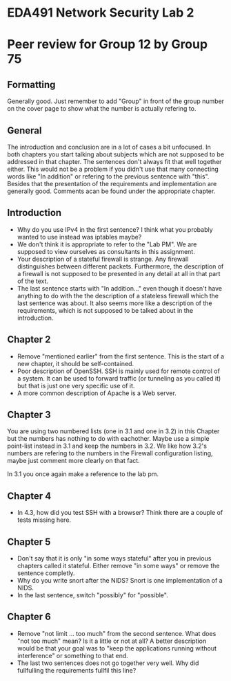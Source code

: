# EDA491 Network Security Lab 2
# Peer review for Group 12 by Group 75

## Formatting
Generally good. Just remember to add "Group" in front of the group number on the cover page to show what the number is actually refering to. 

## General
The introduction and conclusion are in a lot of cases a bit unfocused.
In both chapters you start talking about subjects which are not supposed to be addressed in that chapter.
The sentences don't always fit that well together either. This would not be a problem if you didn't use that many connecting words like "In addition" or refering to the previous sentence with "this".
Besides that the presentation of the requirements and implementation are generally good. Comments acan be found under the appropriate chapter.

## Introduction
- Why do you use IPv4 in the first sentence? I think what you probably wanted to use instead was iptables maybe?
- We don't think it is appropriate to refer to the "Lab PM". We are supposed to view ourselves as consultants in this assignment. 
- Your description of a stateful firewall is strange. Any firewall distinguishes between different packets. Furthermore, the description of a firewall is not supposed to be presented in any detail at all in that part of the text.
- The last sentence starts with "In addition..." even though it doesn't have anything to do with the the description of a stateless firewall which the last sentence was about. It also seems more like a description of the requirements, which is not supposed to be talked about in the introduction. 

## Chapter 2
- Remove "mentioned earlier" from the first sentence. This is the start of a new chapter, it should be self-contained. 
- Poor description of OpenSSH. SSH is mainly used for remote control of a system. It can be used to forward traffic (or tunneling as you called it) but that is just one very specific use of it. 
- A more common description of Apache is a Web server. 

## Chapter 3
You are using two numbered lists (one in 3.1 and one in 3.2) in this Chapter but the numbers has nothing to do with eachother. 
Maybe use a simple point-list instead in 3.1 and keep the numbers in 3.2. 
We like how 3.2's numbers are refering to the numbers in the Firewall configuration listing, maybe just comment more clearly on that fact.

In 3.1 you once again make a reference to the lab pm.

## Chapter 4
- In 4.3, how did you test SSH with a browser? Think there are a couple of tests missing here. 

## Chapter 5
- Don't say that it is only "in some ways stateful" after you in previous chapters called it stateful. Either remove "in some ways" or remove the sentence completly.
- Why do you write snort after the NIDS? Snort is one implementation of a NIDS.
- In the last sentence, switch "possibly" for "possible". 

## Chapter 6
- Remove "not limit ... too much" from the second sentence. What does "not too much" mean? Is it a little or not at all? A better description would be that your goal was to "keep the applications running without interference" or something to that end.
- The last two sentences does not go together very well. Why did fullfulling the requirements fullfil this line? 
